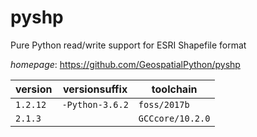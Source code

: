 # pyshp

Pure Python read/write support for ESRI Shapefile format

*homepage*: <https://github.com/GeospatialPython/pyshp>

version | versionsuffix | toolchain
--------|---------------|----------
``1.2.12`` | ``-Python-3.6.2`` | ``foss/2017b``
``2.1.3`` |  | ``GCCcore/10.2.0``
